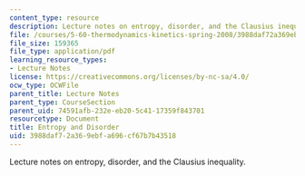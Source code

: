 ```yaml
---
content_type: resource
description: Lecture notes on entropy, disorder, and the Clausius inequality.
file: /courses/5-60-thermodynamics-kinetics-spring-2008/3988daf72a369ebfa696cf67b7b43518_5_60_lecture10.pdf
file_size: 159365
file_type: application/pdf
learning_resource_types:
- Lecture Notes
license: https://creativecommons.org/licenses/by-nc-sa/4.0/
ocw_type: OCWFile
parent_title: Lecture Notes
parent_type: CourseSection
parent_uid: 74591afb-232e-eb20-5c41-17359f843701
resourcetype: Document
title: Entropy and Disorder
uid: 3988daf7-2a36-9ebf-a696-cf67b7b43518
---
```

Lecture notes on entropy, disorder, and the Clausius inequality.